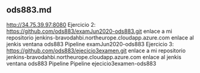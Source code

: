 ## ods883.md

http://34.75.39.97:8080
Ejercicio 2: https://github.com/ods883/examJun2020-ods883.git enlace a mi repositorio
             jenkins-bravodahbi.northeurope.cloudapp.azure.com enlace al jenkis ventana ods883 Pipeline examJun2020-ods883
Ejercicio 3: https://github.com/ods883/ejecicio3examen.git enlace a mi repositorio
            jenkins-bravodahbi.northeurope.cloudapp.azure.com enlace al jenkis ventana ods883 Pipeline Pipeline ejecicio3examen-ods883
      
